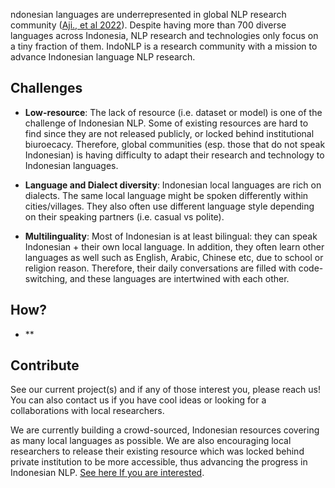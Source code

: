 ndonesian languages are underrepresented in global NLP research community ([Aji., et al 2022](https://aclanthology.org/2022.acl-long.500.pdf)).
Despite having more than 700 diverse languages across Indonesia, NLP research and technologies only focus on a tiny fraction of them. IndoNLP is a research community with a mission to advance Indonesian language NLP research.

## Challenges

- **Low-resource**: The lack of resource (i.e. dataset or model) is one of the challenge of Indonesian NLP. Some of existing resources are hard to find since they are not released publicly, or locked behind institutional biuroecacy. Therefore, global communities (esp. those that do not speak Indonesian) is having difficulty to adapt their research and technology to Indonesian languages.

- **Language and Dialect diversity**: Indonesian local languages are rich on dialects. The same local language might be spoken differently within cities/villages. They also often use different language style depending on their speaking partners (i.e. casual vs polite).

- **Multilinguality**: Most of Indonesian is at least bilingual: they can speak Indonesian + their own local language. In addition, they often learn other languages as well such as English, Arabic, Chinese etc, due to school or religion reason. Therefore, their daily conversations are filled with code-switching, and these languages are intertwined with each other.


## How?

- ** 


## Contribute

See our current project(s) and if any of those interest you, please reach us!
You can also contact us if you have cool ideas or looking for a collaborations with local researchers.

We are currently building a crowd-sourced, Indonesian resources covering as many local languages as possible. We are also encouraging local researchers to release their existing resource which was locked behind private institution to be more accessible, thus advancing the progress in Indonesian NLP. [See here If you are interested](https://github.com/IndoNLP/nusa-datasets).

